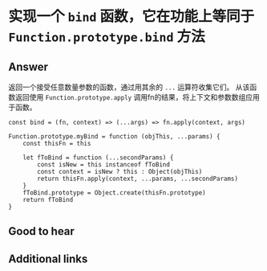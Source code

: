 # 实现一个 `bind` 函数，它在功能上等同于 `Function.prototype.bind` 方法

## Answer

返回一个接受任意数量参数的函数，通过用其余的 `...` 运算符收集它们。
从该函数返回使用 `Function.prototype.apply` 调用fn的结果，将上下文和参数数组应用于函数。

```es6
const bind = (fn, context) => (...args) => fn.apply(context, args)
```

```es6
Function.prototype.myBind = function (objThis, ...params) {
    const thisFn = this

    let fToBind = function (...secondParams) {
        const isNew = this instanceof fToBind
        const context = isNew ? this : Object(objThis)
        return thisFn.apply(context, ...params, ...secondParams)
    }
    fToBind.prototype = Object.create(thisFn.prototype)
    return fToBind
}
```

## Good to hear

## Additional links

<!-- tags: (javascript) -->

<!-- expertise: (1) -->
